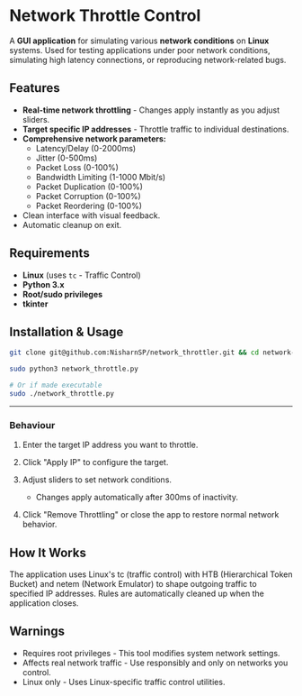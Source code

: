 # Network Throttle Control

A **GUI application** for simulating various **network conditions** on **Linux** systems. Used for testing applications under poor network conditions, simulating high latency connections, or reproducing network-related bugs.

## Features

* **Real-time network throttling** - Changes apply instantly as you adjust sliders.
* **Target specific IP addresses** - Throttle traffic to individual destinations.
* **Comprehensive network parameters:**
    * Latency/Delay (0-2000ms)
    * Jitter (0-500ms)
    * Packet Loss (0-100%)
    * Bandwidth Limiting (1-1000 Mbit/s)
    * Packet Duplication (0-100%)
    * Packet Corruption (0-100%)
    * Packet Reordering (0-100%)
* Clean interface with visual feedback.
* Automatic cleanup on exit.

## Requirements

* **Linux** (uses `tc` - Traffic Control)
* **Python 3.x**
* **Root/sudo privileges**
* **tkinter**

## Installation & Usage

```bash
git clone git@github.com:NisharnSP/network_throttler.git && cd network-throttler

sudo python3 network_throttle.py

# Or if made executable
sudo ./network_throttle.py
```
---
### Behaviour
1. Enter the target IP address you want to throttle.
2. Click "Apply IP" to configure the target.
3. Adjust sliders to set network conditions.
    -  Changes apply automatically after 300ms of inactivity.

4. Click "Remove Throttling" or close the app to restore normal network behavior.

## How It Works
The application uses Linux's tc (traffic control) with HTB (Hierarchical Token Bucket) and netem (Network Emulator) to shape outgoing traffic to specified IP addresses. Rules are automatically cleaned up when the application closes.

## Warnings
- Requires root privileges - This tool modifies system network settings.
- Affects real network traffic - Use responsibly and only on networks you control.
- Linux only - Uses Linux-specific traffic control utilities.
